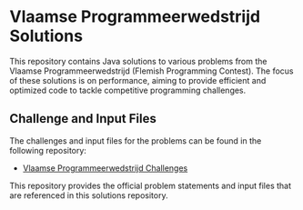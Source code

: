 # Vlaamse Programmeerwedstrijd Solutions

This repository contains Java solutions to various problems from the Vlaamse Programmeerwedstrijd (Flemish Programming Contest). The focus of these solutions is on performance, aiming to provide efficient and optimized code to tackle competitive programming challenges.

## Challenge and Input Files

The challenges and input files for the problems can be found in the following repository:

- [Vlaamse Programmeerwedstrijd Challenges](https://github.com/vlaamseprogrammeerwedstrijd/opgaves)

This repository provides the official problem statements and input files that are referenced in this solutions repository.
